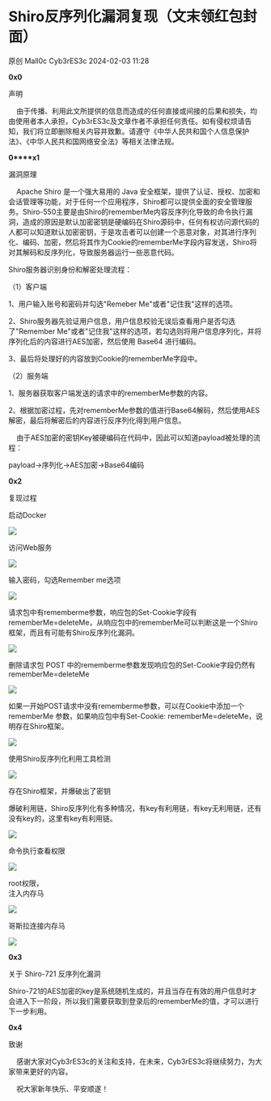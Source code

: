 #  Shiro反序列化漏洞复现（文末领红包封面）   
原创 Mall0c  Cyb3rES3c   2024-02-03 11:28  
  
**0x0**  
  
声明  
  
    由于传播、利用此文所提供的信息而造成的任何直接或间接的后果和损失，均由使用者本人承担，Cyb3rES3c及文章作者不承担任何责任。如有侵权烦请告知，我们将立即删除相关内容并致歉。请遵守《中华人民共和国个人信息保护法》、《中华人民共和国网络安全法》等相关法律法规。  
  
**0****x1**  
  
漏洞原理  
  
  
    Apache Shiro 是一个强大易用的 Java 安全框架，提供了认证、授权、加密和会话管理等功能，对于任何一个应用程序，Shiro都可以提供全面的安全管理服务。Shiro-550主要是由Shiro的rememberMe内容反序列化导致的命令执行漏洞，造成的原因是默认加密密钥是硬编码在Shiro源码中，任何有权访问源代码的人都可以知道默认加密密钥，于是攻击者可以创建一个恶意对象，对其进行序列化、编码、加密，然后将其作为Cookie的rememberMe字段内容发送，Shiro将对其解码和反序列化，导致服务器运行一些恶意代码。  
  
Shiro服务器识别身份和解密处理流程：  
  
（1）客户端  
  
1、用户输入账号和密码并勾选"Remeber Me"或者"记住我"这样的选项。  
  
2、Shiro服务器先验证用户信息，用户信息校验无误后查看用户是否勾选了"Remember Me"或者"记住我"这样的选项，若勾选则将用户信息序列化，并将序列化后的内容进行AES加密，然后使用 Base64 进行编码。  
  
3、最后将处理好的内容放到Cookie的rememberMe字段中。  
  
（2）服务端  
  
1、服务器获取客户端发送的请求中的rememberMe参数的内容。  
  
2、根据加密过程，先对rememberMe参数的值进行Base64解码，然后使用AES解密，最后将解密后的内容进行反序列化得到用户信息。  
  
    由于AES加密的密钥Key被硬编码在代码中，因此可以知道payload被处理的流程：  
  
payload->序列化->AES加密->Base64编码  
  
**0x2**  
  
复现过程  
  
启动Docker  
  
![](https://mmbiz.qpic.cn/sz_mmbiz_png/fo3OZEF1OKrOyZ7u7117IjxWxNCY4SFD8eWoV1ZabD349PvKWfvOZ48zWibDpTc2FfHY8tQcnSK9RZVatKAHiaQw/640?wx_fmt=png&from=appmsg "")  
  
访问Web服务  
  
![](https://mmbiz.qpic.cn/sz_mmbiz_png/fo3OZEF1OKrOyZ7u7117IjxWxNCY4SFDtzKsG8VHGzTicg1djoRzv1LVjs72QibnAyibRoZC1510bo5Yl2xhicRBCQ/640?wx_fmt=png&from=appmsg "")  
  
输入密码，勾选Remember me选项  
  
![](https://mmbiz.qpic.cn/sz_mmbiz_png/fo3OZEF1OKrOyZ7u7117IjxWxNCY4SFDNmcKu4ejVjb3nRRJJNCxYGFKkpp1pQqOIictacpcMsgp6CQlLEN29AA/640?wx_fmt=png&from=appmsg "")  
  
请求包中有rememberme参数，响应包的Set-Cookie字段有 rememberMe=deleteMe，从响应包中的rememberMe可以判断这是一个Shiro框架，而且有可能有Shiro反序列化漏洞。  
  
![](https://mmbiz.qpic.cn/sz_mmbiz_png/fo3OZEF1OKrOyZ7u7117IjxWxNCY4SFDMGkf4A4Waeyk3WRyRKSWbZZlTNDZtibl1O7kjjdLrD2OXrHctxpJib0A/640?wx_fmt=png&from=appmsg "")  
  
删除请求包 POST 中的rememberme参数发现响应包的Set-Cookie字段仍然有rememberMe=deleteMe  
  
![](https://mmbiz.qpic.cn/sz_mmbiz_png/fo3OZEF1OKrOyZ7u7117IjxWxNCY4SFDRkPWOvBVY9BMTbLEXlKJ2VycrNnEIO7xh6InNwFmhG8WDJZLWjqcEA/640?wx_fmt=png&from=appmsg "")  
  
如果一开始POST请求中没有rememberme参数，可以在Cookie中添加一个rememberMe 参数，如果响应包中有Set-Cookie: rememberMe=deleteMe，说明存在Shiro框架。  
  
![](https://mmbiz.qpic.cn/sz_mmbiz_png/fo3OZEF1OKrOyZ7u7117IjxWxNCY4SFDOjFS4jzEOC8HOuIIp4y3ZIdZZZ6urib6NoosHCKdB0usRpR0Gq1ib9zg/640?wx_fmt=png&from=appmsg "")  
  
使用Shiro反序列化利用工具检测  
  
![](https://mmbiz.qpic.cn/sz_mmbiz_png/fo3OZEF1OKrOyZ7u7117IjxWxNCY4SFD3Jy5DibjpoXNSmNicqHGaNAGse2euhPwXKIEXiaEWnNMibicnsQiclIoKbiaA/640?wx_fmt=png&from=appmsg "")  
  
存在Shiro框架，并爆破出了密钥  
  
爆破利用链，Shiro反序列化有多种情况，有key有利用链，有key无利用链，还有没有key的，这里有key有利用链。  
  
![](https://mmbiz.qpic.cn/sz_mmbiz_png/fo3OZEF1OKrOyZ7u7117IjxWxNCY4SFDl3ujH87mjYqrcEfmteHxibdLnSgazq702QvhVLHVdQCxpN0UGMySPYQ/640?wx_fmt=png&from=appmsg "")  
  
命令执行查看权限  
  
![](https://mmbiz.qpic.cn/sz_mmbiz_png/fo3OZEF1OKrOyZ7u7117IjxWxNCY4SFDHWqg3uqibsmHTFnutJicU8BYglEslZM62dQzATj1HJYw0WjGibu2ibLEdQ/640?wx_fmt=png&from=appmsg "")  
  
root权限，  
注入内存马  
  
![](https://mmbiz.qpic.cn/sz_mmbiz_png/fo3OZEF1OKrOyZ7u7117IjxWxNCY4SFDWnZpxicsDpnTgQBd0SCCkB86Vgib2EOXrtgX2MicYn3Aeg5E5BHiao6QFQ/640?wx_fmt=png&from=appmsg "")  
  
哥斯拉连接内存马  
  
![](https://mmbiz.qpic.cn/sz_mmbiz_png/fo3OZEF1OKrOyZ7u7117IjxWxNCY4SFDCbZuS4nNnFbbbibWa1o82y7GlHknC5g6LpiaG4gQOicmD8tGVJvCNQ6AA/640?wx_fmt=png&from=appmsg "")  
  
**0x3**  
  
关于 Shiro-721 反序列化漏洞  
  
Shiro-721的AES加密的key是系统随机生成的，并且当存在有效的用户信息时才会进入下一阶段，所以我们需要获取到登录后的rememberMe的值，才可以进行下一步利用。  
  
**0x4**  
  
致谢  
  
    感谢大家对Cyb3rES3c的关注和支持，在未来，Cyb3rES3c将继续努力，为大家带来更好的内容。  
  
    祝大家新年快乐、平安顺遂！  
  
  
